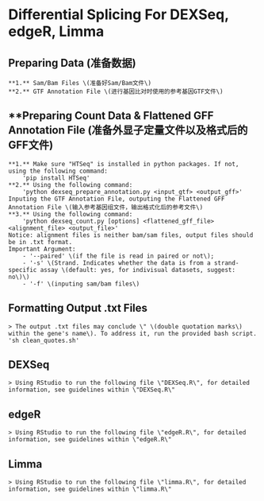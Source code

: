 # **Differential Splicing For DEXSeq, edgeR, Limma**

## **Preparing Data \(准备数据\)**
	**1.** Sam/Bam Files \(准备好Sam/Bam文件\)
	**2.** GTF Annotation File \(进行基因比对时使用的参考基因GTF文件\)

## **Preparing Count Data & Flattened GFF Annotation File \(准备外显子定量文件以及格式后的GFF文件\)
	**1.** Make sure "HTSeq" is installed in python packages. If not, using the following command:
		'pip install HTSeq'
	**2.** Using the following command:
		'python dexseq_prepare_annotation.py <input_gtf> <output_gff>'
	Inputing the GTF Annotation File, outputing the Flattened GFF Annotation File \(输入参考基因组文件，输出格式化后的参考文件\)
	**3.** Using the following command:
		'python dexseq_count.py [options] <flattened_gff_file> <alignment_file> <output_file>'
	Notice: alignment files is neither bam/sam files, output files should be in .txt format. 
	Important Argument: 
		- '--paired' \(if the file is read in paired or not\); 
		- '-s' \(Strand. Indicates whether the data is from a strand-specific assay \(default: yes, for indivisual datasets, suggest: no\)\) 
		- '-f' \(inputing sam/bam files\) 

## **Formatting Output .txt Files**
	> The output .txt files may conclude \" \(double quotation marks\) within the gene's name\). To address it, run the provided bash script.
	'sh clean_quotes.sh'
## **DEXSeq**
	> Using RStudio to run the following file \"DEXSeq.R\", for detailed information, see guidelines within \"DEXSeq.R\"  
	
## **edgeR**
	> Using RStudio to run the following file \"edgeR.R\", for detailed information, see guidelines within \"edgeR.R\"

## **Limma**
	> Using RStudio to run the following file \"limma.R\", for detailed information, see guidelines within \"limma.R\"

